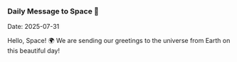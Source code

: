 ### Daily Message to Space 🌌
Date: 2025-07-31

Hello, Space! 🌍 We are sending our greetings to the universe from Earth on this beautiful day!
